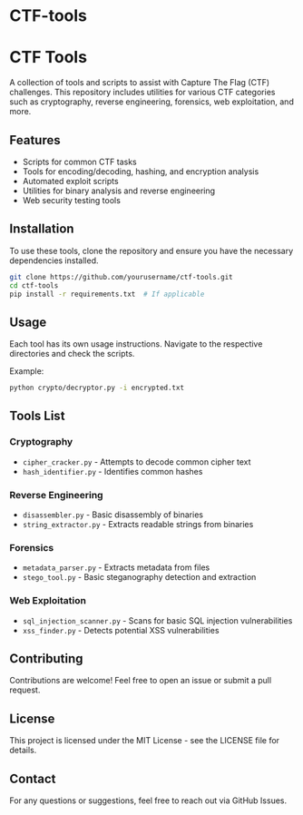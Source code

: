 # CTF-tools
# CTF Tools

A collection of tools and scripts to assist with Capture The Flag (CTF) challenges. This repository includes utilities for various CTF categories such as cryptography, reverse engineering, forensics, web exploitation, and more.

## Features

- Scripts for common CTF tasks
- Tools for encoding/decoding, hashing, and encryption analysis
- Automated exploit scripts
- Utilities for binary analysis and reverse engineering
- Web security testing tools

## Installation

To use these tools, clone the repository and ensure you have the necessary dependencies installed.

```sh
git clone https://github.com/yourusername/ctf-tools.git
cd ctf-tools
pip install -r requirements.txt  # If applicable
```

## Usage

Each tool has its own usage instructions. Navigate to the respective directories and check the scripts.

Example:

```sh
python crypto/decryptor.py -i encrypted.txt
```

## Tools List

### Cryptography

- `cipher_cracker.py` - Attempts to decode common cipher text
- `hash_identifier.py` - Identifies common hashes

### Reverse Engineering

- `disassembler.py` - Basic disassembly of binaries
- `string_extractor.py` - Extracts readable strings from binaries

### Forensics

- `metadata_parser.py` - Extracts metadata from files
- `stego_tool.py` - Basic steganography detection and extraction

### Web Exploitation

- `sql_injection_scanner.py` - Scans for basic SQL injection vulnerabilities
- `xss_finder.py` - Detects potential XSS vulnerabilities

## Contributing

Contributions are welcome! Feel free to open an issue or submit a pull request.

## License

This project is licensed under the MIT License - see the LICENSE file for details.

## Contact

For any questions or suggestions, feel free to reach out via GitHub Issues.

